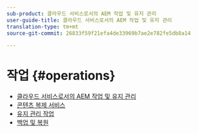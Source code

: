 ```yaml
---
sub-product: 클라우드 서비스로서의 AEM 작업 및 유지 관리
user-guide-title: 클라우드 서비스로서의 AEM 작업 및 유지 관리
translation-type: tm+mt
source-git-commit: 26833f59f21efa4de33969b7ae2e782fe5db8a14

---
```



# 작업 {#operations}

+ [클라우드 서비스로서의 AEM 작업 및 유지 관리](/help/operations/home.md)
+ [콘텐츠 복제 서비스](replication.md)
+ [유지 관리 작업](maintenance.md)
+ [백업 및 복원](backup.md)

